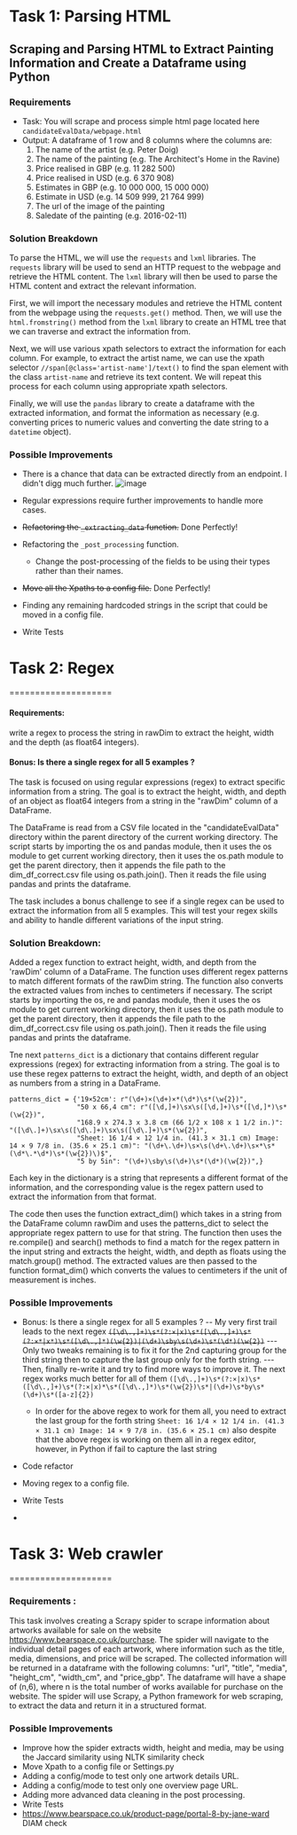 # Task 1: Parsing HTML
## Scraping and Parsing HTML to Extract Painting Information and Create a Dataframe using Python

### Requirements
- Task: You will scrape and process simple html page located here `candidateEvalData/webpage.html`
- Output: A dataframe of 1 row and 8 columns where the columns are:
    1. The name of the artist (e.g. Peter Doig)
    2. The name of the painting (e.g. The Architect's Home in the Ravine)
    3. Price realised in GBP (e.g. 11 282 500)
    4. Price realised in USD (e.g. 6 370 908)
    5. Estimates in GBP (e.g. 10 000 000, 15 000 000)
    6. Estimate in USD (e.g. 14 509 999, 21 764 999)
    7. The url of the image of the painting
    8. Saledate of the painting (e.g. 2016-02-11)

### Solution Breakdown

To parse the HTML, we will use the `requests` and `lxml` libraries. The `requests` library will be used to send
an HTTP request to the webpage and retrieve the HTML content. The `lxml` library will then be used to parse the HTML
content and extract the relevant information.

First, we will import the necessary modules and retrieve the HTML content from the webpage using the `requests.get()` method.
Then, we will use the `html.fromstring()` method from the `lxml` library to create an HTML tree that we can traverse
and extract the information from.

Next, we will use various xpath selectors to extract the information for each column. For example, to extract
the artist name, we can use the xpath selector `//span[@class='artist-name']/text()` to find the span element with
the class `artist-name` and retrieve its text content. We will repeat this process for each column
using appropriate xpath selectors.

Finally, we will use the `pandas` library to create a dataframe with the extracted information, and format the
information as necessary (e.g. converting prices to numeric values and converting the date string to a `datetime` object).

### Possible Improvements

- There is a chance that data can be extracted directly from an endpoint. I didn't digg much further.
![image](https://user-images.githubusercontent.com/7511696/213869937-6d676c94-190b-499f-9e15-50916f6e9406.png)

- Regular expressions require further improvements to handle more cases.

- ~~Refactoring the `_extracting_data` function.~~ Done Perfectly!

- Refactoring the `_post_processing` function.
   - Change the post-processing of the fields to be using their types rather than their names.

- ~~Move all the Xpaths to a config file.~~ Done Perfectly!

- Finding any remaining hardcoded strings in the script that could be moved in a config file.

- Write Tests

# Task 2: Regex
====================

#### Requirements: 
write a regex to process the string in rawDim to extract the height, width and the depth (as float64 integers).
#### Bonus: Is there a single regex for all 5 examples ?

The task is focused on using regular expressions (regex) to extract specific information from a string. The goal is to extract the height, width, and depth of an object as float64 integers from a string in the "rawDim" column of a DataFrame.

The DataFrame is read from a CSV file located in the "candidateEvalData" directory within the parent directory of the current working directory. The script starts by importing the os and pandas module, then it uses the os module to get current working directory, then it uses the os.path module to get the parent directory, then it appends the file path to the dim_df_correct.csv file using os.path.join(). Then it reads the file using pandas and prints the dataframe.

The task includes a bonus challenge to see if a single regex can be used to extract the information from all 5 examples. This will test your regex skills and ability to handle different variations of the input string.

### Solution Breakdown:

Added a regex function to extract height, width, and depth from the 'rawDim' column of a DataFrame. 
The function uses different regex patterns to match different formats of the rawDim string. The function 
also converts the extracted values from inches to centimeters if necessary. The script starts by importing 
the os, re and pandas module, then it uses the os module to get current working directory, then it uses the 
os.path module to get the parent directory, then it appends the file path to the dim_df_correct.csv file using 
os.path.join(). Then it reads the file using pandas and prints the dataframe.

Tne next `patterns_dict` is a dictionary that contains different regular expressions (regex) for extracting information from a 
string. The goal is to use these regex patterns to extract the height, width, and depth of an object as numbers from 
a string in a DataFrame.

```
patterns_dict = {'19×52cm': r"(\d+)×(\d+)×*(\d*)\s*(\w{2})",
                 "50 x 66,4 cm": r"([\d,]+)\sx\s([\d,]+)\s*([\d,]*)\s*(\w{2})",
                 "168.9 x 274.3 x 3.8 cm (66 1/2 x 108 x 1 1/2 in.)": "([\d\.]+)\sx\s([\d\.]+)\sx\s([\d\.]+)\s*(\w{2})",
                 "Sheet: 16 1/4 × 12 1/4 in. (41.3 × 31.1 cm) Image: 14 × 9 7/8 in. (35.6 × 25.1 cm)": "(\d+\.\d+)\s×\s(\d+\.\d+)\s×*\s*(\d*\.*\d*)\s*(\w{2})\)$",
                 "5 by 5in": "(\d+)\sby\s(\d+)\s*(\d*)(\w{2})",}
```
                 
Each key in the dictionary is a string that represents a different format of the information, and the corresponding 
value is the regex pattern used to extract the information from that format.

The code then uses the function extract_dim() which takes in a string from the DataFrame column rawDim and uses the 
patterns_dict to select the appropriate regex pattern to use for that string. The function then uses the re.compile() 
and search() methods to find a match for the regex pattern in the input string and extracts the height, width, and 
depth as floats using the match.group() method. The extracted values are then passed to the function format_dim() 
which converts the values to centimeters if the unit of measurement is inches.

### Possible Improvements

- Bonus: Is there a single regex for all 5 examples ?
  -- My very first trail leads to the next regex
  ~~`([\d\.,]+)\s*(?:×|x)\s*([\d\.,]+)\s*(?:×*|x*)\s*([\d\.,]*)(\w{2})|(\d+)\sby\s(\d+)\s*(\d*)(\w{2})`~~
  --- Only two tweaks remaining is to fix it for the 2nd capturing group for the third string then to capture the last group only for the forth string.
  --- Then, finally re-write it and try to find more ways to improve it.
  The next regex works much better for all of them
 `([\d\.,]+)\s*(?:×|x)\s*([\d\.,]+)\s*(?:×|x)*\s*([\d\.,]*)\s*(\w{2})\s*|(\d+)\s*by\s*(\d+)\s*([a-z]{2})`
  - In order for the above regex to work for them all, you need to extract the last group for the forth string `Sheet: 16 1/4 × 12 1/4 in. (41.3 × 31.1 cm) Image: 14 × 9 7/8 in. (35.6 × 25.1 cm)`
    also despite that the above regex is working on them all in a regex editor, however, in Python if fail to capture the last string
     
- Code refactor
- Moving regex to a config file.
- Write Tests
- 
# Task 3: Web crawler
====================

### Requirements : 
This task involves creating a Scrapy spider to scrape information about artworks available for sale on 
the website https://www.bearspace.co.uk/purchase. The spider will navigate to the individual detail pages of each artwork, 
where information such as the title, media, dimensions, and price will be scraped. The collected information will be 
returned in a dataframe with the following columns: "url", "title", "media", "height_cm", "width_cm", and "price_gbp". 
The dataframe will have a shape of (n,6), where n is the total number of works available for purchase on the website. 
The spider will use Scrapy, a Python framework for web scraping, to extract the data and return it in a structured format.

### Possible Improvements
- Improve how the spider extracts width, height and media, may be using  the Jaccard similarity using NLTK similarity check
- Move Xpath to a config file or Settings.py
- Adding a config/mode to test only one artwork details URL.
- Adding a config/mode to test only one overview page URL.
- Adding more advanced data cleaning in the post processing.
- Write Tests
- https://www.bearspace.co.uk/product-page/portal-8-by-jane-ward DIAM check